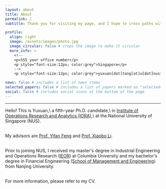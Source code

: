 ```yaml
---
layout: about
title: About
permalink: /
subtitle: Thank you for visiting my page, and I hope to cross paths with you soon!

profile:
  align: right
  image: /assets/images/photo.jpg
  image_circular: false # crops the image to make it circular
  more_info: >
    <!--
    <p>555 your office number</p>
    <p style="font-size:12px; color:grey">Singapore</p>
    -->
    <p style="font-size:12px; color:grey">yuxuan[dot]tang[at]u[dot]nus[dot]edu</p>

news: false # includes a list of news items
selected_papers: false # includes a list of papers marked as "selected={true}"
social: false # includes social icons at the bottom of the page
---
```


---

Hello! This is Yuxuan,\\
a fifth-year Ph.D. candidate,\\
in [Institute of Operations Research and Analytics (IORA)](https://iora.nus.edu.sg/),\\
at the National University of Singapore (NUS). 
<br/>
<br/>

My advisors are [Prof. Yifan Feng](https://sites.google.com/view/yifanfeng/?pli=1&authuser=1) and [Prof. Xiaobo Li](https://sites.google.com/site/lixiaobohome/home?authuser=1). 
<br/>
<br/>

Prior to joining NUS, I received my master's degree in Industrial Engineering and Operations Research ([IEOR](https://ieor.columbia.edu/)) at Columbia University and my bachelor's degree in Financial Engineering ([School of Management and Engineering](https://sme.nju.edu.cn/main.htm)) from Nanjing University. 
<br/>
<br/>

For more information, please refer to my CV. 
<br/>
<br/>



<!--
---

#### Research Interests

Machine Learning, AI, Data-Driven Decision Making, Learning, Choice Modeling, and Online Platform Operations.
-->

<script type='text/javascript' id='clustrmaps' src='//cdn.clustrmaps.com/map_v2.js?cl=ffffff&w=300&t=tt&d=ZjZdVSfDk4Pewin3AFx3d4DA2jsBr9ozYvcJ0_yHSQo&co=2d78ad&cmo=3acc3a&cmn=ff5353&ct=ffffff'></script>


<!--

Put your address / P.O. box / other info right below your picture. You can also disable any of these elements by editing `profile` property of the YAML header of your `_pages/about.md`. Edit `_bibliography/papers.bib` and Jekyll will render your [publications page](/al-folio/publications/) automatically.

Link to your social media connections, too. This theme is set up to use [Font Awesome icons](https://fontawesome.com/) and [Academicons](https://jpswalsh.github.io/academicons/), like the ones below. Add your Facebook, Twitter, LinkedIn, Google Scholar, or just disable all of them.

-->
